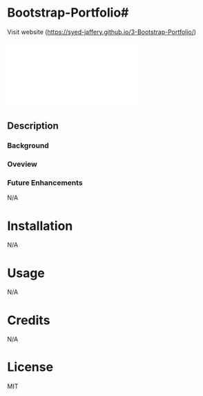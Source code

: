 # Bootstrap-Portfolio#



Visit website (https://syed-jaffery.github.io/3-Bootstrap-Portfolio/)

![website image](/Images/screencapture.pdf)

## Description

### Background



###  Oveview



### Future Enhancements

N/A

# Installation

N/A

# Usage

N/A

# Credits

N/A

# License

MIT